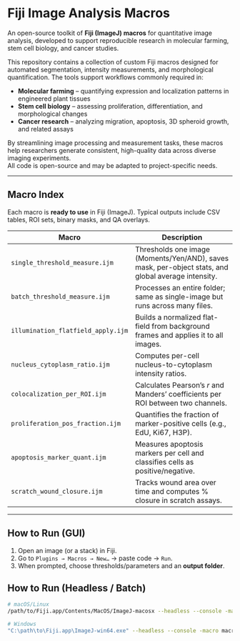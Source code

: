 # Fiji Image Analysis Macros

An open-source toolkit of **Fiji (ImageJ) macros** for quantitative image analysis, developed to support reproducible research in molecular farming, stem cell biology, and cancer studies.

This repository contains a collection of custom Fiji macros designed for automated segmentation, intensity measurements, and morphological quantification. The tools support workflows commonly required in:

- **Molecular farming** – quantifying expression and localization patterns in engineered plant tissues  
- **Stem cell biology** – assessing proliferation, differentiation, and morphological changes  
- **Cancer research** – analyzing migration, apoptosis, 3D spheroid growth, and related assays  

By streamlining image processing and measurement tasks, these macros help researchers generate consistent, high-quality data across diverse imaging experiments.  
All code is open-source and may be adapted to project-specific needs.

---

## Macro Index

Each macro is **ready to use** in Fiji (ImageJ). Typical outputs include CSV tables, ROI sets, binary masks, and QA overlays.

| Macro | Description |
|---|---|
| `single_threshold_measure.ijm` | Thresholds one image (Moments/Yen/AND), saves mask, per-object stats, and global average intensity. |
| `batch_threshold_measure.ijm` | Processes an entire folder; same as single-image but runs across many files. |
| `illumination_flatfield_apply.ijm` | Builds a normalized flat-field from background frames and applies it to all images. |
| `nucleus_cytoplasm_ratio.ijm` | Computes per-cell nucleus-to-cytoplasm intensity ratios. |
| `colocalization_per_ROI.ijm` | Calculates Pearson’s *r* and Manders’ coefficients per ROI between two channels. |
| `proliferation_pos_fraction.ijm` | Quantifies the fraction of marker-positive cells (e.g., EdU, Ki67, H3P). |
| `apoptosis_marker_quant.ijm` | Measures apoptosis markers per cell and classifies cells as positive/negative. |
| `scratch_wound_closure.ijm` | Tracks wound area over time and computes % closure in scratch assays. |

---

## How to Run (GUI)
1. Open an image (or a stack) in Fiji.  
2. Go to `Plugins → Macros → New…` → paste code → `Run`.  
3. When prompted, choose thresholds/parameters and an **output folder**.  

## How to Run (Headless / Batch)
```bash
# macOS/Linux
/path/to/Fiji.app/Contents/MacOS/ImageJ-macosx --headless --console -macro macros/batch_threshold_measure.ijm

# Windows
"C:\path\to\Fiji.app\ImageJ-win64.exe" --headless --console -macro macros/batch_threshold_measure.ijm
